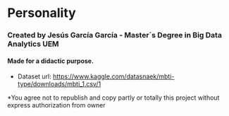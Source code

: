 # Personality
### Created by Jesús García García - Master´s Degree in Big Data Analytics UEM
#### Made for a didactic purpose. 
* Dataset url: https://www.kaggle.com/datasnaek/mbti-type/downloads/mbti_1.csv/1 

*You agree not to republish and copy partly or totally this project without express authorization from owner
